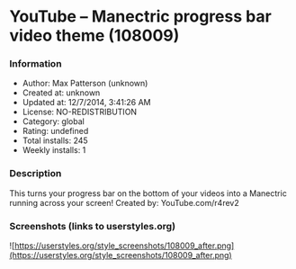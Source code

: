 # YouTube – Manectric progress bar video theme (108009)

### Information
- Author: Max Patterson (unknown)
- Created at: unknown
- Updated at: 12/7/2014, 3:41:26 AM
- License: NO-REDISTRIBUTION
- Category: global
- Rating: undefined
- Total installs: 245
- Weekly installs: 1


### Description
This turns your progress bar on the bottom of your videos into a Manectric running across your screen!
Created by: YouTube.com/r4rev2


### Screenshots (links to userstyles.org)
![https://userstyles.org/style_screenshots/108009_after.png](https://userstyles.org/style_screenshots/108009_after.png)


